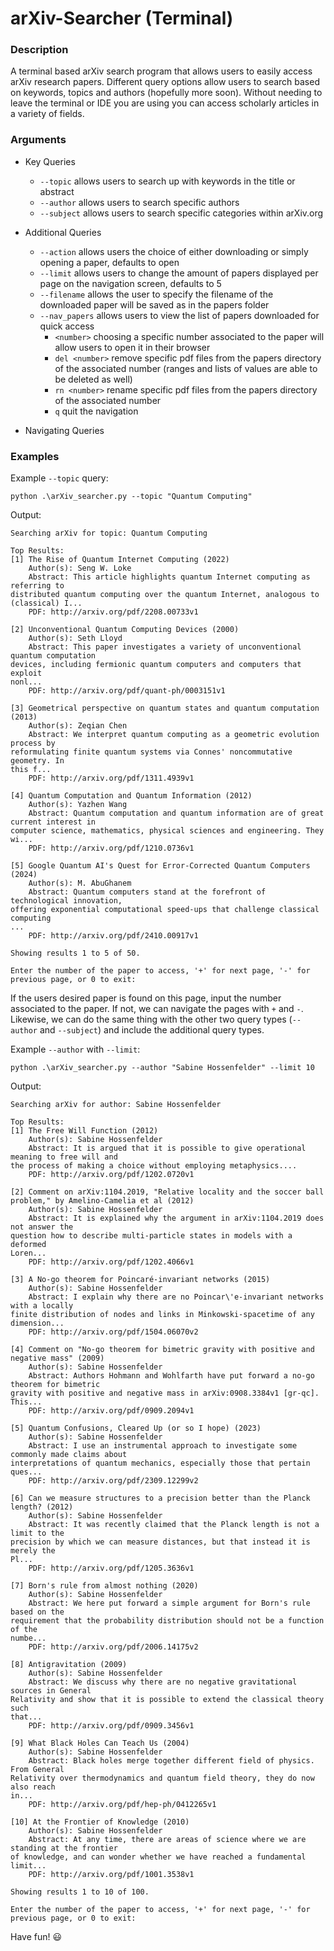 # arXiv-Searcher (Terminal)

### Description
A terminal based arXiv search program that allows users to easily access arXiv research papers. Different query options allow users to search based on keywords, topics and authors (hopefully more soon). Without needing to leave the terminal or IDE you are using you can access scholarly articles in a variety of fields. 

### Arguments
- Key Queries
    - `--topic` allows users to search up with keywords in the title or abstract
    - `--author` allows users to search specific authors
    - `--subject` allows users to search specific categories within arXiv.org

- Additional Queries
    - `--action` allows users the choice of either downloading or simply opening a paper, defaults to open
    - `--limit` allows users to change the amount of papers displayed per page on the navigation screen, defaults to 5
    - `--filename` allows the user to specify the filename of the downloaded paper will be saved as in the papers folder
    - `--nav_papers` allows users to view the list of papers downloaded for quick access
        - `<number>` choosing a specific number associated to the paper will allow users to open it in their browser
        - `del <number>` remove specific pdf files from the papers directory of the associated number (ranges and lists of values are able to be deleted as well)
        - `rn <number>` rename specific pdf files from the papers directory of the associated number
        - `q` quit the navigation

- Navigating Queries

### Examples

Example `--topic` query:
```
python .\arXiv_searcher.py --topic "Quantum Computing" 
```
Output:
```
Searching arXiv for topic: Quantum Computing

Top Results:
[1] The Rise of Quantum Internet Computing (2022)
    Author(s): Seng W. Loke
    Abstract: This article highlights quantum Internet computing as referring to
distributed quantum computing over the quantum Internet, analogous to
(classical) I...
    PDF: http://arxiv.org/pdf/2208.00733v1

[2] Unconventional Quantum Computing Devices (2000)
    Author(s): Seth Lloyd
    Abstract: This paper investigates a variety of unconventional quantum computation
devices, including fermionic quantum computers and computers that exploit
nonl...
    PDF: http://arxiv.org/pdf/quant-ph/0003151v1

[3] Geometrical perspective on quantum states and quantum computation (2013)
    Author(s): Zeqian Chen
    Abstract: We interpret quantum computing as a geometric evolution process by
reformulating finite quantum systems via Connes' noncommutative geometry. In
this f...
    PDF: http://arxiv.org/pdf/1311.4939v1

[4] Quantum Computation and Quantum Information (2012)
    Author(s): Yazhen Wang
    Abstract: Quantum computation and quantum information are of great current interest in
computer science, mathematics, physical sciences and engineering. They wi...
    PDF: http://arxiv.org/pdf/1210.0736v1

[5] Google Quantum AI's Quest for Error-Corrected Quantum Computers (2024)
    Author(s): M. AbuGhanem
    Abstract: Quantum computers stand at the forefront of technological innovation,
offering exponential computational speed-ups that challenge classical computing
...
    PDF: http://arxiv.org/pdf/2410.00917v1

Showing results 1 to 5 of 50.

Enter the number of the paper to access, '+' for next page, '-' for previous page, or 0 to exit:
```

If the users desired paper is found on this page, input the number associated to the paper. If not, we can navigate the pages with `+` and `-`. Likewise, we can do the same thing with the other two query types (`--author` and `--subject`) and include the additional query types.

Example `--author` with `--limit`:
```
python .\arXiv_searcher.py --author "Sabine Hossenfelder" --limit 10
```
Output:
```
Searching arXiv for author: Sabine Hossenfelder

Top Results:
[1] The Free Will Function (2012)
    Author(s): Sabine Hossenfelder
    Abstract: It is argued that it is possible to give operational meaning to free will and
the process of making a choice without employing metaphysics....
    PDF: http://arxiv.org/pdf/1202.0720v1

[2] Comment on arXiv:1104.2019, "Relative locality and the soccer ball problem," by Amelino-Camelia et al (2012)
    Author(s): Sabine Hossenfelder
    Abstract: It is explained why the argument in arXiv:1104.2019 does not answer the
question how to describe multi-particle states in models with a deformed
Loren...
    PDF: http://arxiv.org/pdf/1202.4066v1

[3] A No-go theorem for Poincaré-invariant networks (2015)
    Author(s): Sabine Hossenfelder
    Abstract: I explain why there are no Poincar\'e-invariant networks with a locally
finite distribution of nodes and links in Minkowski-spacetime of any dimension...
    PDF: http://arxiv.org/pdf/1504.06070v2

[4] Comment on "No-go theorem for bimetric gravity with positive and negative mass" (2009)
    Author(s): Sabine Hossenfelder
    Abstract: Authors Hohmann and Wohlfarth have put forward a no-go theorem for bimetric
gravity with positive and negative mass in arXiv:0908.3384v1 [gr-qc]. This...
    PDF: http://arxiv.org/pdf/0909.2094v1

[5] Quantum Confusions, Cleared Up (or so I hope) (2023)
    Author(s): Sabine Hossenfelder
    Abstract: I use an instrumental approach to investigate some commonly made claims about
interpretations of quantum mechanics, especially those that pertain ques...
    PDF: http://arxiv.org/pdf/2309.12299v2

[6] Can we measure structures to a precision better than the Planck length? (2012)
    Author(s): Sabine Hossenfelder
    Abstract: It was recently claimed that the Planck length is not a limit to the
precision by which we can measure distances, but that instead it is merely the
Pl...
    PDF: http://arxiv.org/pdf/1205.3636v1

[7] Born's rule from almost nothing (2020)
    Author(s): Sabine Hossenfelder
    Abstract: We here put forward a simple argument for Born's rule based on the
requirement that the probability distribution should not be a function of the
numbe...
    PDF: http://arxiv.org/pdf/2006.14175v2

[8] Antigravitation (2009)
    Author(s): Sabine Hossenfelder
    Abstract: We discuss why there are no negative gravitational sources in General
Relativity and show that it is possible to extend the classical theory such
that...
    PDF: http://arxiv.org/pdf/0909.3456v1

[9] What Black Holes Can Teach Us (2004)
    Author(s): Sabine Hossenfelder
    Abstract: Black holes merge together different field of physics. From General
Relativity over thermodynamics and quantum field theory, they do now also reach
in...
    PDF: http://arxiv.org/pdf/hep-ph/0412265v1

[10] At the Frontier of Knowledge (2010)
    Author(s): Sabine Hossenfelder
    Abstract: At any time, there are areas of science where we are standing at the frontier
of knowledge, and can wonder whether we have reached a fundamental limit...
    PDF: http://arxiv.org/pdf/1001.3538v1

Showing results 1 to 10 of 100.

Enter the number of the paper to access, '+' for next page, '-' for previous page, or 0 to exit:
```

Have fun! :smiley: